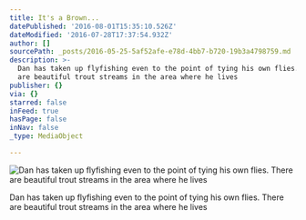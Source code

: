 ```yaml
---
title: It's a Brown...
datePublished: '2016-08-01T15:35:10.526Z'
dateModified: '2016-07-28T17:37:54.932Z'
author: []
sourcePath: _posts/2016-05-25-5af52afe-e78d-4bb7-b720-19b3a4798759.md
description: >-
  Dan has taken up flyfishing even to the point of tying his own flies. There
  are beautiful trout streams in the area where he lives
publisher: {}
via: {}
starred: false
inFeed: true
hasPage: false
inNav: false
_type: MediaObject

---
```

![Dan has taken up flyfishing even to the point of tying his own flies. There are beautiful trout streams in the area where he lives](https://the-grid-user-content.s3-us-west-2.amazonaws.com/f6bfe9bb-8d49-4176-bf88-21c4dac41f0a.jpg)

Dan has taken up flyfishing even to the point of tying his own flies. There are beautiful trout streams in the area where he lives